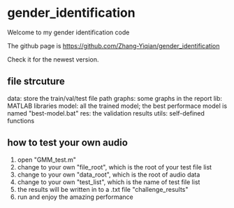 # gender_identification


Welcome to my gender identification code

The github page is https://github.com/Zhang-Yiqian/gender_identification

Check it for the newest version.

## file strcuture 

data: store the train/val/test file path
graphs: some graphs in the report
lib: MATLAB libraries
model: all the trained model; the best performace model is named "best-model.bat"
res: the validation results
utils: self-defined functions

## how to test your own audio
1. open "GMM_test.m"
2. change to your own "file_root", which is the root of your test file list
3. change to your own "data_root", which is the root of audio data
4. change to your own "test_list", which is the name of test file list
5. the results will be written in to a .txt file "challenge_results"
6. run and enjoy the amazing performance



